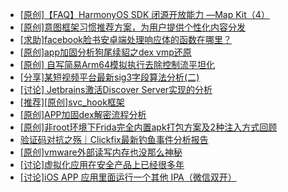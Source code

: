 + [[原创]【FAQ】HarmonyOS SDK 闭源开放能力 —Map Kit（4）](https://bbs.kanxue.com/thread-285236.htm)
+ [[原创]意图框架习惯推荐方案，为用户提供个性化内容分发](https://bbs.kanxue.com/thread-285235.htm)
+ [[求助]facebook脸书安卓端处理响应体的函数在哪里？](https://bbs.kanxue.com/thread-283610.htm)
+ [[原创]app加固分析狗尾续貂之dex vmp还原](https://bbs.kanxue.com/thread-285212.htm)
+ [[原创] 自写简易Arm64模拟执行去除控制流平坦化](https://bbs.kanxue.com/thread-284890.htm)
+ [[分享]某短视频平台最新sig3字段算法分析(二)](https://bbs.kanxue.com/thread-285222.htm)
+ [[讨论] Jetbrains激活Discover Server实现的分析](https://bbs.kanxue.com/thread-283941.htm)
+ [[推荐][原创]svc_hook框架](https://bbs.kanxue.com/thread-284713.htm)
+ [[原创]APP加固dex解密流程分析](https://bbs.kanxue.com/thread-280609.htm)
+ [[原创]非root环境下Frida完全内置apk打包方案及2种注入方式回顾](https://bbs.kanxue.com/thread-284482.htm)
+ [验证码对抗之殇｜Clickfix最新钓鱼事件分析报告](https://bbs.kanxue.com/thread-285237.htm)
+ [[原创]vmware外部读写内存也没那么神秘](https://bbs.kanxue.com/thread-284956.htm)
+ [[讨论]虚拟化应用在安全产品上已经很多年](https://bbs.kanxue.com/thread-285058.htm)
+ [[讨论]iOS APP 应用里面运行一个其他 IPA（微信双开）](https://bbs.kanxue.com/thread-283810.htm)
